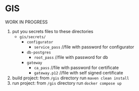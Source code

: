 # GIS
WORK IN PROGRESS

1. put you secrets files to these directories
   * `gis/secrets/`
     * `configurator`
       * `service_pass` //file with password for configurator
     * `db-postgres`
       * `root_pass` //file with password for db
     * `gateway`
       * `ca_pass` //file with password for certificate
       * `gateway.p12` //file with self signed certificate
2. build project: from `/gis` directory run `maven clean install` 
3. run project: from `/gis` directory run `docker compose up`
